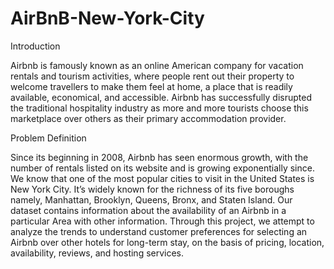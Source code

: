 # AirBnB-New-York-City

Introduction

Airbnb is famously known as an online American company for vacation rentals and tourism activities, where
people rent out their property to welcome travellers to make them feel at home, a place that is readily available,
economical, and accessible. Airbnb has successfully disrupted the traditional hospitality industry as more and
more tourists choose this marketplace over others as their primary accommodation provider.


Problem Definition

Since its beginning in 2008, Airbnb has seen enormous growth, with the number of rentals listed on its website
and is growing exponentially since. We know that one of the most popular cities to visit in the United States is
New York City. It’s widely known for the richness of its five boroughs namely, Manhattan, Brooklyn, Queens,
Bronx, and Staten Island. Our dataset contains information about the availability of an Airbnb in a particular
Area with other information. Through this project, we attempt to analyze the trends to understand customer
preferences for selecting an Airbnb over other hotels for long-term stay, on the basis of pricing, location,
availability, reviews, and hosting services.
